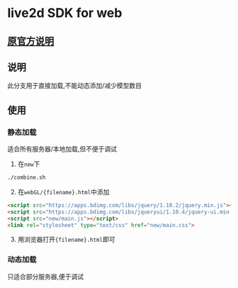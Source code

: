 # live2d SDK for web

## [原官方说明](https://github.com/NiaBie/live2d_SDK_for_web/blob/master/info/Official.txt)

## 说明

此分支用于直接加载,不能动态添加/减少模型数目

## 使用

### 静态加载

适合所有服务器/本地加载,但不便于调试

1. 在`new`下

```bash
./combine.sh
```

2. 在`webGL/{filename}.html`中添加

```html
<script src="https://apps.bdimg.com/libs/jquery/1.10.2/jquery.min.js"></script>
<script src="https://apps.bdimg.com/libs/jqueryui/1.10.4/jquery-ui.min.js"></script>
<script src="new/main.js"></script>
<link rel="stylesheet" type="text/css" href="new/main.css">
```

3. 用浏览器打开`{filename}.html`即可

### 动态加载

只适合部分服务器,便于调试
